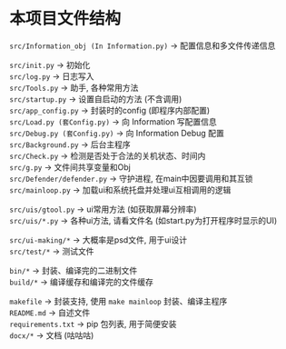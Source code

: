 # 本项目文件结构

`src/Information_obj (In Information.py)` -> 配置信息和多文件传递信息

`src/init.py` -> 初始化 <br>
`src/log.py` -> 日志写入 <br>
`src/Tools.py` -> 助手, 各种常用方法 <br>
`src/startup.py` -> 设置自启动的方法 (不含调用) <br>
`src/app_config.py` -> 封装时的config (即程序内部配置) <br>
`src/Load.py (套Config.py)` -> 向 Information 写配置信息 <br>
`src/Debug.py (套Config.py)` -> 向 Information Debug 配置 <br>
`src/Background.py` -> 后台主程序 <br>
`src/Check.py` -> 检测是否处于合法的关机状态、时间内 <br>
`src/g.py` -> 文件间共享变量和Obj <br>
`src/Defender/defender.py` -> 守护进程, 在main中因要调用和其互锁 <br>
`src/mainloop.py` -> 加载ui和系统托盘并处理ui互相调用的逻辑 <br>

`src/uis/gtool.py` -> ui常用方法 (如获取屏幕分辨率) <br>
`src/uis/*.py` -> 各种ui方法, 请看文件名 (如start.py为打开程序时显示的UI) <br>

`src/ui-making/*` -> 大概率是psd文件, 用于ui设计 <br>
`src/test/*` -> 测试文件 <br>

`bin/*` -> 封装、编译完的二进制文件 <br>
`build/*` -> 编译缓存和编译完的文件缓存 <br>

`makefile` -> 封装支持, 使用 `make mainloop` 封装、编译主程序 <br>
`README.md` -> 自述文件 <br>
`requirements.txt` -> pip 包列表, 用于简便安装 <br>
`docx/*` -> 文档 (咕咕咕) <br>
